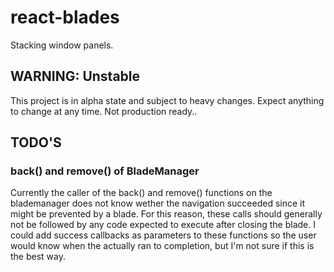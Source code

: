 # react-blades

Stacking window panels.

## WARNING: Unstable

This project is in alpha state and subject to heavy changes. Expect anything to change at any time. Not production ready..

## TODO'S

### back() and remove() of BladeManager

Currently the caller of the back() and remove() functions on the blademanager does not know wether the navigation
succeeded since it might be prevented by a blade. For this reason, these calls should generally not be followed by
any code expected to execute after closing the blade. I could add success callbacks as parameters to these functions
so the user would know when the actually ran to completion, but I'm not sure if this is the best way.
